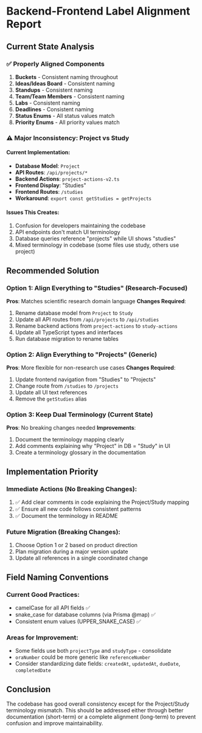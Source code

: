 # Backend-Frontend Label Alignment Report

## Current State Analysis

### ✅ Properly Aligned Components
1. **Buckets** - Consistent naming throughout
2. **Ideas/Ideas Board** - Consistent naming
3. **Standups** - Consistent naming
4. **Team/Team Members** - Consistent naming
5. **Labs** - Consistent naming
6. **Deadlines** - Consistent naming
7. **Status Enums** - All status values match
8. **Priority Enums** - All priority values match

### ⚠️ Major Inconsistency: Project vs Study

#### Current Implementation:
- **Database Model**: `Project`
- **API Routes**: `/api/projects/*`
- **Backend Actions**: `project-actions-v2.ts`
- **Frontend Display**: "Studies"
- **Frontend Routes**: `/studies`
- **Workaround**: `export const getStudies = getProjects`

#### Issues This Creates:
1. Confusion for developers maintaining the codebase
2. API endpoints don't match UI terminology
3. Database queries reference "projects" while UI shows "studies"
4. Mixed terminology in codebase (some files use study, others use project)

## Recommended Solution

### Option 1: Align Everything to "Studies" (Research-Focused)
**Pros**: Matches scientific research domain language
**Changes Required**:
1. Rename database model from `Project` to `Study`
2. Update all API routes from `/api/projects` to `/api/studies`
3. Rename backend actions from `project-actions` to `study-actions`
4. Update all TypeScript types and interfaces
5. Run database migration to rename tables

### Option 2: Align Everything to "Projects" (Generic)
**Pros**: More flexible for non-research use cases
**Changes Required**:
1. Update frontend navigation from "Studies" to "Projects"
2. Change route from `/studies` to `/projects`
3. Update all UI text references
4. Remove the `getStudies` alias

### Option 3: Keep Dual Terminology (Current State)
**Pros**: No breaking changes needed
**Improvements**:
1. Document the terminology mapping clearly
2. Add comments explaining why "Project" in DB = "Study" in UI
3. Create a terminology glossary in the documentation

## Implementation Priority

### Immediate Actions (No Breaking Changes):
1. ✅ Add clear comments in code explaining the Project/Study mapping
2. ✅ Ensure all new code follows consistent patterns
3. ✅ Document the terminology in README

### Future Migration (Breaking Changes):
1. Choose Option 1 or 2 based on product direction
2. Plan migration during a major version update
3. Update all references in a single coordinated change

## Field Naming Conventions

### Current Good Practices:
- camelCase for all API fields ✅
- snake_case for database columns (via Prisma @map) ✅
- Consistent enum values (UPPER_SNAKE_CASE) ✅

### Areas for Improvement:
- Some fields use both `projectType` and `studyType` - consolidate
- `oraNumber` could be more generic like `referenceNumber`
- Consider standardizing date fields: `createdAt`, `updatedAt`, `dueDate`, `completedDate`

## Conclusion

The codebase has good overall consistency except for the Project/Study terminology mismatch. This should be addressed either through better documentation (short-term) or a complete alignment (long-term) to prevent confusion and improve maintainability.